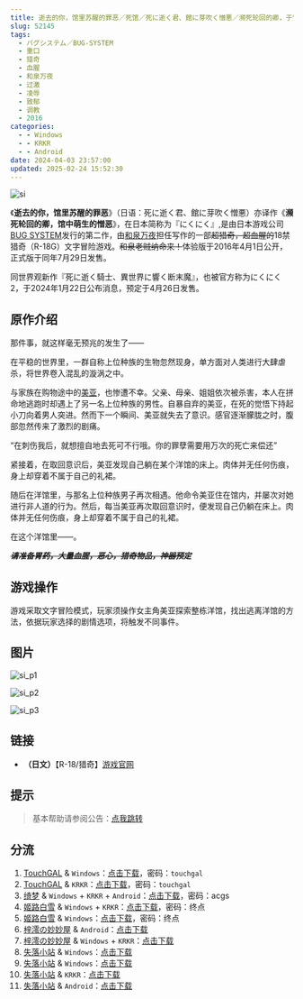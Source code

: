 ```yaml
---
title: 逝去的你，馆里苏醒的罪恶／死馆／死に逝く君、館に芽吹く憎悪／濒死轮回的卿，于馆中萌生的憎恶／馆死／にくにく／nikuniku
slug: 52145
tags:
  - バグシステム／BUG-SYSTEM
  - 重口
  - 猎奇
  - 血腥
  - 和泉万夜
  - 过激
  - 凌辱
  - 致郁
  - 调教
  - 2016
categories:
  - - Windows
  - - KRKR
  - - Android
date: 2024-04-03 23:57:00
updated: 2025-02-24 15:52:30
---
```


![si](https://static.saop.cc/vns/img/si.webp)

《**逝去的你，馆里苏醒的罪恶**》（日语：死に逝く君、館に芽吹く憎悪）亦译作《**濒死轮回的卿，馆中萌生的憎恶**》，在日本简称为『にくにく』,是由日本游戏公司[BUG SYSTEM](https://zh.moegirl.org.cn/BUG_SYSTEM)发行的第二作，由[和泉万夜](https://zh.moegirl.org.cn/和泉万夜)担任写作的一部~~超猎奇，超血腥的~~18禁猎奇（R-18G）文字冒险游戏。~~和泉老贼纳命来！~~体验版于2016年4月1日公开，正式版于同年7月29日发售。

同世界观新作『死に逝く騎士、異世界に響く断末魔』，也被官方称为にくにく2，于2024年1月22日公布消息，预定于4月26日发售。

<!-- more -->

## 原作介绍

那件事，就这样毫无预兆的发生了——

在平稳的世界里，一群自称上位种族的生物忽然现身，单方面对人类进行大肆虐杀，将世界卷入混乱的漩涡之中。

与家族在购物途中的[美亚](https://zh.moegirl.org.cn/index.php?title=美亚&action=edit&redlink=1)，也惨遭不幸。父亲、母亲、姐姐依次被杀害，本人在拼命地逃跑时却遇上了另一名上位种族的男性。自暴自弃的美亚，在死的觉悟下持起小刀向着男人突进。然而下一个瞬间、美亚就失去了意识。感官逐渐朦胧之时，腹部忽然传来了激烈的剧痛。

“在刺伤我后，就想擅自地去死可不行哦。你的罪孽需要用万次的死亡来偿还”

紧接着，在取回意识后，美亚发现自己躺在某个洋馆的床上。肉体并无任何伤痕，身上却穿着不属于自己的礼裙。

随后在洋馆里，与那名上位种族男子再次相遇。他命令美亚住在馆内，并屡次对她进行非人道的行为。然后，每当美亚再次取回意识时，便发现自己仍躺在床上。肉体并无任何伤痕，身上却穿着不属于自己的礼裙。

在这个洋馆里——。

~~***请准备胃药，大量血腥，恶心，猎奇物品，神器预定***~~

## 游戏操作

游戏采取文字冒险模式，玩家须操作女主角美亚探索整栋洋馆，找出逃离洋馆的方法，依据玩家选择的剧情选项，将触发不同事件。

## 图片

![si_p1](https://static.saop.cc/vns/img/si_p1.webp)

![si_p2](https://static.saop.cc/vns/img/si_p2.webp)

![si_p3](https://static.saop.cc/vns/img/si_p3.webp)

## 链接

- **（日文）**【R-18/猎奇】[游戏官网](http://bug-system.com/product/02_si/top.html)

## 提示

> 基本帮助请参阅公告：[点我跳转](/p/announcement/)

## 分流

1. [TouchGAL](https://www.touchgal.io/) & `Windows`：[点击下载](https://pan.touchgal.net/s/lxqF7)，密码：`touchgal`
2. [TouchGAL](https://www.touchgal.io/) & `KRKR`：[点击下载](https://pan.touchgal.net/s/1y2SX)，密码：`touchgal`
3. [绮梦](https://acgs.eu.org/) & `Windows` + `KRKR` + `Android`：[点击下载](https://acgs.eu.org/down_html/?url=game/%E6%AD%BB%E9%A6%86&name=%E9%80%9D%E5%8E%BB%E7%9A%84%E4%BD%A0%E3%80%81%E4%BA%8E%E9%A6%86%E4%B8%AD%E8%90%8C%E7%94%9F%E7%9A%84%E6%86%8E%E6%81%B6)，密码：acgs
4. [姬路白雪](https://pan.jlbx.xyz/) & `Windows` + `KRKR`：[点击下载](https://pan.jlbx.xyz/GalGame/gal%E7%BB%88%E7%82%B9%E8%B5%84%E6%BA%90%EF%BC%88%E5%AF%86%E7%A0%81%20%E7%BB%88%E7%82%B9%EF%BC%89/AB/%E6%BF%92%E6%AD%BB%E8%BD%AE%E5%9B%9E%E7%9A%84%E5%8D%BF%E4%BA%8E%E9%A6%86%E4%B8%AD%E8%90%8C%E7%94%9F%E7%9A%84%E6%86%8E%E6%81%B6)，密码：终点
5. [姬路白雪](https://pan.jlbx.xyz/) & `Windows`：[点击下载](https://pan.jlbx.xyz/?s=%E6%AD%BB%E9%A6%86)，密码：终点
6. [梓澪の妙妙屋](https://zi0.cc/) & `Android`：[点击下载](https://zi0.cc/d/%60%E3%80%90%E5%BD%92%20%E6%A1%A3%E3%80%91/%E3%80%90%E5%AE%89%E5%8D%93%E5%90%88%E9%9B%86%E3%80%91/004/%E6%AD%BB%E6%A3%BA-%E6%BF%92%E6%AD%BB%E8%BD%AE%E5%9B%9E%E7%9A%84%E5%8D%BF%E4%BA%8E%E9%A6%86%E4%B8%AD%E8%90%8C%E7%94%9F%E7%9A%84%E6%86%8E%E6%81%B6.apk?sign=8aAXWY_3rsHZixQXJsQcd4KhO4N-K3i6wB8D3GjWkLE=:0)
7. [梓澪の妙妙屋](https://zi0.cc/) & `Windows` + `KRKR`：[点击下载](https://zi0.cc/.%E3%80%90%E5%A4%8F%E9%A3%8E%E3%80%91/.%E3%80%90%E5%A4%8F%E9%A3%8E-2%E3%80%91/.%E5%85%B6%E4%BB%96/BUG_SYSTEM02%E6%AD%BB%E9%A6%86_%E9%80%9D%E5%8E%BB%E7%9A%84%E4%BD%A0%EF%BC%8C%E9%A6%86%E9%87%8C%E8%8B%8F%E9%86%92%E7%9A%84%E7%BD%AA%E6%81%B6%E6%BF%92%E6%AD%BB%E8%BD%AE%E5%9B%9E%E7%9A%84%E5%8D%BF%E4%BA%8E%E9%A6%86%E4%B8%AD%E8%90%8C%E7%94%9F%E7%9A%84%E6%86%8E%E6%81%B6%E6%AD%BB%E3%81%AB%E9%80%9D%E3%81%8F%E5%90%9B%E3%80%81%E9%A4%A8%E3%81%AB%E8%8A%BD%E5%90%B9%E3%81%8F%E6%86%8E%E6%82%AA.rar?from=search)
8. [失落小站](https://www.shinnku.com/) & `Windows`：[点击下载](https://www.shinnku.com/api/download/zd/1001-1500/[160729][%E3%83%90%E3%82%B0%E3%82%B7%E3%82%B9%E3%83%86%E3%83%A0]%20%E6%AD%BB%E3%81%AB%E9%80%9D%E3%81%8F%E5%90%9B%E3%80%81%E9%A4%A8%E3%81%AB%E8%8A%BD%E5%90%B9%E3%81%8F%E6%86%8E%E6%82%AA.rar)
9. [失落小站](https://www.shinnku.com/) & `Windows`：[点击下载](https://www.shinnku.com/api/download/0/win/%E6%BF%92%E6%AD%BB%E8%BD%AE%E5%9B%9E%E7%9A%84%E5%8D%BF%E4%BA%8E%E9%A6%86%E4%B8%AD%E8%90%8C%E7%94%9F%E7%9A%84%E6%86%8E%E6%81%B6.7z)
10. [失落小站](https://www.shinnku.com/) & `KRKR`：[点击下载](https://www.shinnku.com/api/download/0/krkr/%E6%BF%92%E6%AD%BB%E8%BD%AE%E5%9B%9E%E7%9A%84%E5%8D%BF%E4%BA%8E%E9%A6%86%E4%B8%AD%E7%9A%84%E6%86%8E%E6%81%B6.7z)
11. [失落小站](https://www.shinnku.com/) & `Android`：[点击下载](https://www.shinnku.com/api/download/0/apk/%E5%86%B7%E7%8B%90/1500-2000/1536-%E6%AD%BB%E6%A3%BA-%E6%BF%92%E6%AD%BB%E8%BD%AE%E5%9B%9E%E7%9A%84%E5%8D%BF%E4%BA%8E%E9%A6%86%E4%B8%AD%E8%90%8C%E7%94%9F%E7%9A%84%E6%86%8E%E6%81%B6.apk)
